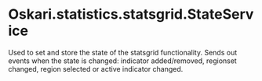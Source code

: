 # Oskari.statistics.statsgrid.StateService

Used to set and store the state of the statsgrid functionality. Sends out events when the state is changed: indicator added/removed, regionset changed, region selected or active indicator changed.